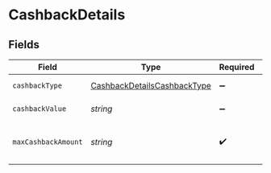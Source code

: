 # CashbackDetails


## Fields

| Field                                                                             | Type                                                                              | Required                                                                          | Description                                                                       |
| --------------------------------------------------------------------------------- | --------------------------------------------------------------------------------- | --------------------------------------------------------------------------------- | --------------------------------------------------------------------------------- |
| `cashbackType`                                                                    | [CashbackDetailsCashbackType](../../models/shared/cashbackdetailscashbacktype.md) | :heavy_minus_sign:                                                                | Type of discount                                                                  |
| `cashbackValue`                                                                   | *string*                                                                          | :heavy_minus_sign:                                                                | Value of Discount.                                                                |
| `maxCashbackAmount`                                                               | *string*                                                                          | :heavy_check_mark:                                                                | Maximum Value of Cashback allowed.                                                |